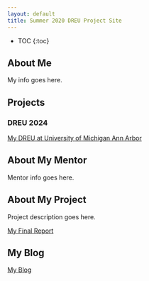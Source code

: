```yaml
---
layout: default
title: Summer 2020 DREU Project Site
---
```


* TOC
{:toc}

## About Me

My info goes here.

## Projects
### DREU 2024
[My DREU at University of Michigan Ann Arbor](/dreu2024/projecthome.md)

## About My Mentor

Mentor info goes here.

## About My Project

Project description goes here.

[My Final Report](files/finalreport.pdf)

## My Blog

[My Blog](blog.html)

